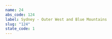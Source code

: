 ```yaml
---
name: 24
abs_code: 124
label: Sydney - Outer West and Blue Mountains
slug: "124"
state_code: 1
---
```

